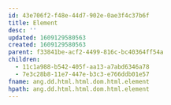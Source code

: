 ```yaml
---
id: 43e706f2-f48e-44d7-902e-0ae3f4c37b6f
title: Element
desc: ''
updated: 1609129580563
created: 1609129580563
parent: f33841be-acf2-4499-816c-bc40364ff54a
children:
  - 11c1a988-b542-405f-aa13-a7abd6346a78
  - 7e3c28b8-11e7-447e-b3c3-e766ddb01e57
fname: ang.dd.html.html.dom.html.element
hpath: ang.dd.html.html.dom.html.element
---
```



